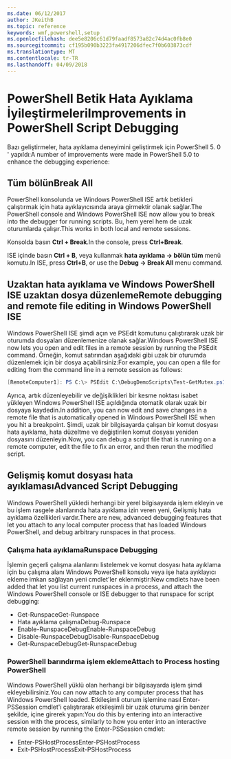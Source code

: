 ```yaml
---
ms.date: 06/12/2017
author: JKeithB
ms.topic: reference
keywords: wmf,powershell,setup
ms.openlocfilehash: dee5e8206c61d79faadf8573a82c74d4ac0fb8e0
ms.sourcegitcommit: cf195b090b3223fa4917206dfec7f0b603873cdf
ms.translationtype: MT
ms.contentlocale: tr-TR
ms.lasthandoff: 04/09/2018
---
```

# <a name="improvements-in-powershell-script-debugging"></a><span data-ttu-id="667d6-102">PowerShell Betik Hata Ayıklama İyileştirmeleri</span><span class="sxs-lookup"><span data-stu-id="667d6-102">Improvements in PowerShell Script Debugging</span></span>

<span data-ttu-id="667d6-103">Bazı geliştirmeler, hata ayıklama deneyimini geliştirmek için PowerShell 5. 0 ' yapıldı:</span><span class="sxs-lookup"><span data-stu-id="667d6-103">A number of improvements were made in PowerShell 5.0 to enhance the debugging experience:</span></span>

## <a name="break-all"></a><span data-ttu-id="667d6-104">Tüm bölün</span><span class="sxs-lookup"><span data-stu-id="667d6-104">Break All</span></span>

<span data-ttu-id="667d6-105">PowerShell konsolunda ve Windows PowerShell ISE artık betikleri çalıştırmak için hata ayıklayıcısında araya girmektir olanak sağlar.</span><span class="sxs-lookup"><span data-stu-id="667d6-105">The PowerShell console and Windows PowerShell ISE now allow you to break into the debugger for running scripts.</span></span> <span data-ttu-id="667d6-106">Bu, hem yerel hem de uzak oturumlarda çalışır.</span><span class="sxs-lookup"><span data-stu-id="667d6-106">This works in both local and remote sessions.</span></span>

<span data-ttu-id="667d6-107">Konsolda basın **Ctrl + Break**.</span><span class="sxs-lookup"><span data-stu-id="667d6-107">In the console, press **Ctrl+Break**.</span></span>

<span data-ttu-id="667d6-108">ISE içinde basın **Ctrl + B**, veya kullanmak **hata ayıklama -> bölün tüm** menü komutu.</span><span class="sxs-lookup"><span data-stu-id="667d6-108">In ISE, press **Ctrl+B**, or use the **Debug -> Break All** menu command.</span></span>

## <a name="remote-debugging-and-remote-file-editing-in-windows-powershell-ise"></a><span data-ttu-id="667d6-109">Uzaktan hata ayıklama ve Windows PowerShell ISE uzaktan dosya düzenleme</span><span class="sxs-lookup"><span data-stu-id="667d6-109">Remote debugging and remote file editing in Windows PowerShell ISE</span></span>

<span data-ttu-id="667d6-110">Windows PowerShell ISE şimdi açın ve PSEdit komutunu çalıştırarak uzak bir oturumda dosyaları düzenlemenize olanak sağlar.</span><span class="sxs-lookup"><span data-stu-id="667d6-110">Windows PowerShell ISE now lets you open and edit files in a remote session by running the PSEdit command.</span></span>
<span data-ttu-id="667d6-111">Örneğin, komut satırından aşağıdaki gibi uzak bir oturumda düzenlemek için bir dosya açabilirsiniz:</span><span class="sxs-lookup"><span data-stu-id="667d6-111">For example, you can open a file for editing from the command line in a remote session as follows:</span></span>

```powershell
[RemoteComputer1]: PS C:\> PSEdit C:\DebugDemoScripts\Test-GetMutex.ps1
```

<span data-ttu-id="667d6-112">Ayrıca, artık düzenleyebilir ve değişiklikleri bir kesme noktası isabet yükleyen Windows PowerShell ISE açıldığında otomatik olarak uzak bir dosyaya kaydedin.</span><span class="sxs-lookup"><span data-stu-id="667d6-112">In addition, you can now edit and save changes in a remote file that is automatically opened in Windows PowerShell ISE when you hit a breakpoint.</span></span>
<span data-ttu-id="667d6-113">Şimdi, uzak bir bilgisayarda çalışan bir komut dosyası hata ayıklama, hata düzeltme ve değiştirilen komut dosyası yeniden dosyasını düzenleyin.</span><span class="sxs-lookup"><span data-stu-id="667d6-113">Now, you can debug a script file that is running on a remote computer, edit the file to fix an error, and then rerun the modified script.</span></span>

## <a name="advanced-script-debugging"></a><span data-ttu-id="667d6-114">Gelişmiş komut dosyası hata ayıklaması</span><span class="sxs-lookup"><span data-stu-id="667d6-114">Advanced Script Debugging</span></span>

<span data-ttu-id="667d6-115">Windows PowerShell yükledi herhangi bir yerel bilgisayarda işlem ekleyin ve bu işlem rasgele alanlarında hata ayıklama izin veren yeni, Gelişmiş hata ayıklama özellikleri vardır.</span><span class="sxs-lookup"><span data-stu-id="667d6-115">There are new, advanced debugging features that let you attach to any local computer process that has loaded Windows PowerShell, and debug arbitrary runspaces in that process.</span></span>

### <a name="runspace-debugging"></a><span data-ttu-id="667d6-116">Çalışma hata ayıklama</span><span class="sxs-lookup"><span data-stu-id="667d6-116">Runspace Debugging</span></span>

<span data-ttu-id="667d6-117">İşlemin geçerli çalışma alanlarını listelemek ve komut dosyası hata ayıklama için bu çalışma alanı Windows PowerShell konsolu veya işe hata ayıklayıcı ekleme imkan sağlayan yeni cmdlet'ler eklenmiştir:</span><span class="sxs-lookup"><span data-stu-id="667d6-117">New cmdlets have been added that let you list current runspaces in a process, and attach the Windows PowerShell console or ISE debugger to that runspace for script debugging:</span></span>

-   <span data-ttu-id="667d6-118">Get-Runspace</span><span class="sxs-lookup"><span data-stu-id="667d6-118">Get-Runspace</span></span>
-   <span data-ttu-id="667d6-119">Hata ayıklama çalışma</span><span class="sxs-lookup"><span data-stu-id="667d6-119">Debug-Runspace</span></span>
-   <span data-ttu-id="667d6-120">Enable-RunspaceDebug</span><span class="sxs-lookup"><span data-stu-id="667d6-120">Enable-RunspaceDebug</span></span>
-   <span data-ttu-id="667d6-121">Disable-RunspaceDebug</span><span class="sxs-lookup"><span data-stu-id="667d6-121">Disable-RunspaceDebug</span></span>
-   <span data-ttu-id="667d6-122">Get-RunspaceDebug</span><span class="sxs-lookup"><span data-stu-id="667d6-122">Get-RunspaceDebug</span></span>

### <a name="attach-to-process-hosting-powershell"></a><span data-ttu-id="667d6-123">PowerShell barındırma işlem ekleme</span><span class="sxs-lookup"><span data-stu-id="667d6-123">Attach to Process hosting PowerShell</span></span>

<span data-ttu-id="667d6-124">Windows PowerShell yüklü olan herhangi bir bilgisayarda işlem şimdi ekleyebilirsiniz.</span><span class="sxs-lookup"><span data-stu-id="667d6-124">You can now attach to any computer process that has Windows PowerShell loaded.</span></span> <span data-ttu-id="667d6-125">Etkileşimli oturum işlemine nasıl Enter-PSSession cmdlet'i çalıştırarak etkileşimli bir uzak oturuma girin benzer şekilde, içine girerek yapın:</span><span class="sxs-lookup"><span data-stu-id="667d6-125">You do this by entering into an interactive session with the process, similarly to how you enter into an interactive remote session by running the Enter-PSSession cmdlet:</span></span>

-   <span data-ttu-id="667d6-126">Enter-PSHostProcess</span><span class="sxs-lookup"><span data-stu-id="667d6-126">Enter-PSHostProcess</span></span>
-   <span data-ttu-id="667d6-127">Exit-PSHostProcess</span><span class="sxs-lookup"><span data-stu-id="667d6-127">Exit-PSHostProcess</span></span>
